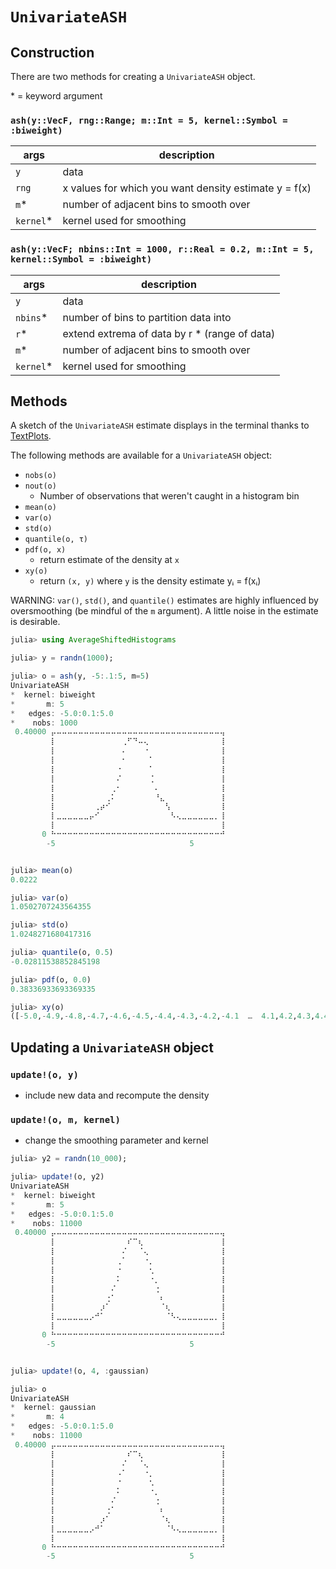 # `UnivariateASH`


## Construction
There are two methods for creating a `UnivariateASH` object.

\* = keyword argument

### `ash(y::VecF, rng::Range; m::Int = 5, kernel::Symbol = :biweight)`

| args       |  description  
|------------|--------------------------------------------------
| `y`        | data
| `rng`      | x values for which you want density estimate y = f(x)
| `m`\*      | number of adjacent bins to smooth over
| `kernel`\* | kernel used for smoothing

### `ash(y::VecF; nbins::Int = 1000, r::Real = 0.2, m::Int = 5, kernel::Symbol = :biweight)`

| args       |  description  
|------------|--------------------------------------------------
| `y`        | data
| `nbins`\*  | number of bins to partition data into
| `r`\*      | extend extrema of data by r * (range of data)
| `m`\*      | number of adjacent bins to smooth over
| `kernel`\* | kernel used for smoothing



## Methods
A sketch of the `UnivariateASH` estimate displays in the terminal thanks to [TextPlots](https://github.com/sunetos/TextPlots.jl).  

The following methods are available for a `UnivariateASH` object:

- `nobs(o)`
- `nout(o)`
    - Number of observations that weren't caught in a histogram bin
- `mean(o)`
- `var(o)`
- `std(o)`
- `quantile(o, τ)`
- `pdf(o, x)`
    - return estimate of the density at `x`
- `xy(o)`
    - return `(x, y)` where `y` is the density estimate yᵢ = f(xᵢ)

WARNING:  `var()`, `std()`, and `quantile()` estimates are highly influenced by oversmoothing (be mindful of the `m` argument).  A little noise in the estimate is desirable.


```julia
julia> using AverageShiftedHistograms

julia> y = randn(1000);

julia> o = ash(y, -5:.1:5, m=5)
UnivariateASH
*  kernel: biweight
*       m: 5
*   edges: -5.0:0.1:5.0
*    nobs: 1000
 0.40000 ⡤⠤⠤⠤⠤⠤⠤⠤⠤⠤⠤⠤⠤⠤⠤⠤⠤⠤⠤⠤⠤⠤⠤⠤⠤⠤⠤⠤⠤⠤⠤⢤
         ⡇⠀⠀⠀⠀⠀⠀⠀⠀⠀⠀⠀⠀⢀⠋⠙⠤⢄⠀⠀⠀⠀⠀⠀⠀⠀⠀⠀⠀⠀⠀⢸
         ⡇⠀⠀⠀⠀⠀⠀⠀⠀⠀⠀⠀⠀⠄⠀⠀⠀⠐⠀⠀⠀⠀⠀⠀⠀⠀⠀⠀⠀⠀⠀⢸
         ⡇⠀⠀⠀⠀⠀⠀⠀⠀⠀⠀⠀⠀⠂⠀⠀⠀⠀⠁⠀⠀⠀⠀⠀⠀⠀⠀⠀⠀⠀⠀⢸
         ⡇⠀⠀⠀⠀⠀⠀⠀⠀⠀⠀⠀⠐⠀⠀⠀⠀⠀⠁⠀⠀⠀⠀⠀⠀⠀⠀⠀⠀⠀⠀⢸
         ⡇⠀⠀⠀⠀⠀⠀⠀⠀⠀⠀⠀⠌⠀⠀⠀⠀⠀⢈⠀⠀⠀⠀⠀⠀⠀⠀⠀⠀⠀⠀⢸
         ⡇⠀⠀⠀⠀⠀⠀⠀⠀⠀⠀⢀⠂⠀⠀⠀⠀⠀⠀⠄⠀⠀⠀⠀⠀⠀⠀⠀⠀⠀⠀⢸
         ⡇⠀⠀⠀⠀⠀⠀⠀⠀⠀⢀⠅⠀⠀⠀⠀⠀⠀⠀⠘⣄⠀⠀⠀⠀⠀⠀⠀⠀⠀⠀⢸
         ⡇⠀⠀⠀⠀⠀⠀⠀⢀⡴⠊⠀⠀⠀⠀⠀⠀⠀⠀⠀⠀⢣⠀⠀⠀⠀⠀⠀⠀⠀⠀⢸
         ⡇⣀⣀⣀⣀⣀⣀⡤⠊⠀⠀⠀⠀⠀⠀⠀⠀⠀⠀⠀⠀⠀⠣⢄⣀⣀⣀⣀⣀⣀⡀⢸
         ⡇⠀⠀⠀⠀⠀⠀⠀⠀⠀⠀⠀⠀⠀⠀⠀⠀⠀⠀⠀⠀⠀⠀⠀⠀⠀⠀⠀⠀⠀⠀⢸
       0 ⠓⠒⠒⠒⠒⠒⠒⠒⠒⠒⠒⠒⠒⠒⠒⠒⠒⠒⠒⠒⠒⠒⠒⠒⠒⠒⠒⠒⠒⠒⠒⠚
        -5                              5


julia> mean(o)
0.0222

julia> var(o)
1.0502707243564355

julia> std(o)
1.0248271680417316

julia> quantile(o, 0.5)
-0.02811538852845198

julia> pdf(o, 0.0)
0.38336933693369335

julia> xy(o)
([-5.0,-4.9,-4.8,-4.7,-4.6,-4.5,-4.4,-4.3,-4.2,-4.1  …  4.1,4.2,4.3,4.4,4.5,4.6,4.7,4.8,4.9,5.0],[0.0,0.0,0.0,0.0,0.0,0.0,0.0,0.0,0.0,0.0  …  0.0,0.0,0.0,0.0,0.0,0.0,0.0,0.0,0.0,0.0])
```

## Updating a `UnivariateASH` object

### `update!(o, y)`
- include new data and recompute the density

### `update!(o, m, kernel)`
- change the smoothing parameter and kernel

```julia
julia> y2 = randn(10_000);

julia> update!(o, y2)
UnivariateASH
*  kernel: biweight
*       m: 5
*   edges: -5.0:0.1:5.0
*    nobs: 11000
 0.40000 ⡤⠤⠤⠤⠤⠤⠤⠤⠤⠤⠤⠤⠤⠤⠤⠤⠤⠤⠤⠤⠤⠤⠤⠤⠤⠤⠤⠤⠤⠤⠤⢤
         ⡇⠀⠀⠀⠀⠀⠀⠀⠀⠀⠀⠀⠀⠀⠎⠉⢆⠀⠀⠀⠀⠀⠀⠀⠀⠀⠀⠀⠀⠀⠀⢸
         ⡇⠀⠀⠀⠀⠀⠀⠀⠀⠀⠀⠀⠀⠌⠀⠀⠈⢄⠀⠀⠀⠀⠀⠀⠀⠀⠀⠀⠀⠀⠀⢸
         ⡇⠀⠀⠀⠀⠀⠀⠀⠀⠀⠀⠀⢀⠁⠀⠀⠀⠐⡀⠀⠀⠀⠀⠀⠀⠀⠀⠀⠀⠀⠀⢸
         ⡇⠀⠀⠀⠀⠀⠀⠀⠀⠀⠀⠀⠐⠀⠀⠀⠀⠀⢂⠀⠀⠀⠀⠀⠀⠀⠀⠀⠀⠀⠀⢸
         ⡇⠀⠀⠀⠀⠀⠀⠀⠀⠀⠀⠀⠅⠀⠀⠀⠀⠀⠐⡀⠀⠀⠀⠀⠀⠀⠀⠀⠀⠀⠀⢸
         ⡇⠀⠀⠀⠀⠀⠀⠀⠀⠀⠀⠌⠀⠀⠀⠀⠀⠀⠀⢐⠀⠀⠀⠀⠀⠀⠀⠀⠀⠀⠀⢸
         ⡇⠀⠀⠀⠀⠀⠀⠀⠀⠀⢐⠁⠀⠀⠀⠀⠀⠀⠀⠀⠆⠀⠀⠀⠀⠀⠀⠀⠀⠀⠀⢸
         ⡇⠀⠀⠀⠀⠀⠀⠀⠀⡰⠁⠀⠀⠀⠀⠀⠀⠀⠀⠀⠈⢆⠀⠀⠀⠀⠀⠀⠀⠀⠀⢸
         ⡇⣀⣀⣀⣀⣀⣀⡠⠚⠁⠀⠀⠀⠀⠀⠀⠀⠀⠀⠀⠀⠈⠣⢄⣀⣀⣀⣀⣀⣀⡀⢸
         ⡇⠀⠀⠀⠀⠀⠀⠀⠀⠀⠀⠀⠀⠀⠀⠀⠀⠀⠀⠀⠀⠀⠀⠀⠀⠀⠀⠀⠀⠀⠀⢸
       0 ⠓⠒⠒⠒⠒⠒⠒⠒⠒⠒⠒⠒⠒⠒⠒⠒⠒⠒⠒⠒⠒⠒⠒⠒⠒⠒⠒⠒⠒⠒⠒⠚
        -5                              5


julia> update!(o, 4, :gaussian)

julia> o
UnivariateASH
*  kernel: gaussian
*       m: 4
*   edges: -5.0:0.1:5.0
*    nobs: 11000
 0.40000 ⡤⠤⠤⠤⠤⠤⠤⠤⠤⠤⠤⠤⠤⠤⠤⠤⠤⠤⠤⠤⠤⠤⠤⠤⠤⠤⠤⠤⠤⠤⠤⢤
         ⡇⠀⠀⠀⠀⠀⠀⠀⠀⠀⠀⠀⠀⠀⠎⠉⢆⠀⠀⠀⠀⠀⠀⠀⠀⠀⠀⠀⠀⠀⠀⢸
         ⡇⠀⠀⠀⠀⠀⠀⠀⠀⠀⠀⠀⠀⠌⠀⠀⠈⢄⠀⠀⠀⠀⠀⠀⠀⠀⠀⠀⠀⠀⠀⢸
         ⡇⠀⠀⠀⠀⠀⠀⠀⠀⠀⠀⠀⠠⠁⠀⠀⠀⠐⡀⠀⠀⠀⠀⠀⠀⠀⠀⠀⠀⠀⠀⢸
         ⡇⠀⠀⠀⠀⠀⠀⠀⠀⠀⠀⠀⠐⠀⠀⠀⠀⠀⢂⠀⠀⠀⠀⠀⠀⠀⠀⠀⠀⠀⠀⢸
         ⡇⠀⠀⠀⠀⠀⠀⠀⠀⠀⠀⠀⠅⠀⠀⠀⠀⠀⠐⡀⠀⠀⠀⠀⠀⠀⠀⠀⠀⠀⠀⢸
         ⡇⠀⠀⠀⠀⠀⠀⠀⠀⠀⠀⠌⠀⠀⠀⠀⠀⠀⠀⢐⠀⠀⠀⠀⠀⠀⠀⠀⠀⠀⠀⢸
         ⡇⠀⠀⠀⠀⠀⠀⠀⠀⠀⢐⠁⠀⠀⠀⠀⠀⠀⠀⠀⠆⠀⠀⠀⠀⠀⠀⠀⠀⠀⠀⢸
         ⡇⠀⠀⠀⠀⠀⠀⠀⠀⡰⠁⠀⠀⠀⠀⠀⠀⠀⠀⠀⠈⢆⠀⠀⠀⠀⠀⠀⠀⠀⠀⢸
         ⡇⣀⣀⣀⣀⣀⣀⡠⠚⠁⠀⠀⠀⠀⠀⠀⠀⠀⠀⠀⠀⠈⠣⢄⣀⣀⣀⣀⣀⣀⡀⢸
         ⡇⠀⠀⠀⠀⠀⠀⠀⠀⠀⠀⠀⠀⠀⠀⠀⠀⠀⠀⠀⠀⠀⠀⠀⠀⠀⠀⠀⠀⠀⠀⢸
       0 ⠓⠒⠒⠒⠒⠒⠒⠒⠒⠒⠒⠒⠒⠒⠒⠒⠒⠒⠒⠒⠒⠒⠒⠒⠒⠒⠒⠒⠒⠒⠒⠚
        -5                              5
```
